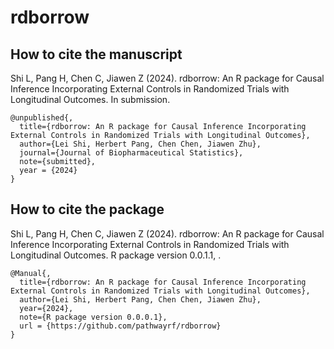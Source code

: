 # rdborrow

## How to cite the manuscript

Shi L, Pang H, Chen C, Jiawen Z (2024). rdborrow: An R package for Causal Inference Incorporating External Controls in Randomized Trials with Longitudinal Outcomes. In submission. 
```
@unpublished{,
  title={rdborrow: An R package for Causal Inference Incorporating External Controls in Randomized Trials with Longitudinal Outcomes},
  author={Lei Shi, Herbert Pang, Chen Chen, Jiawen Zhu},
  journal={Journal of Biopharmaceutical Statistics},
  note={submitted},
  year = {2024}
}
```

## How to cite the package

Shi L, Pang H, Chen C, Jiawen Z (2024). rdborrow: An R package for Causal Inference Incorporating External Controls in Randomized Trials with Longitudinal Outcomes. R package version 0.0.1.1, [](https://github.com/pathwayrf/rdborrow).
```
@Manual{,
  title={rdborrow: An R package for Causal Inference Incorporating External Controls in Randomized Trials with Longitudinal Outcomes},
  author={Lei Shi, Herbert Pang, Chen Chen, Jiawen Zhu},
  year={2024},
  note={R package version 0.0.0.1},
  url = {https://github.com/pathwayrf/rdborrow}
}
```